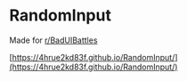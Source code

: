 # RandomInput
 
Made for [r/BadUIBattles](https://www.reddit.com/r/badUIbattles/)

[https://4hrue2kd83f.github.io/RandomInput/](https://4hrue2kd83f.github.io/RandomInput/)
